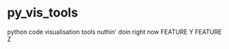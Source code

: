 py_vis_tools
============

python code visualisation tools
nuthin' doin right now
FEATURE Y
FEATURE Z
